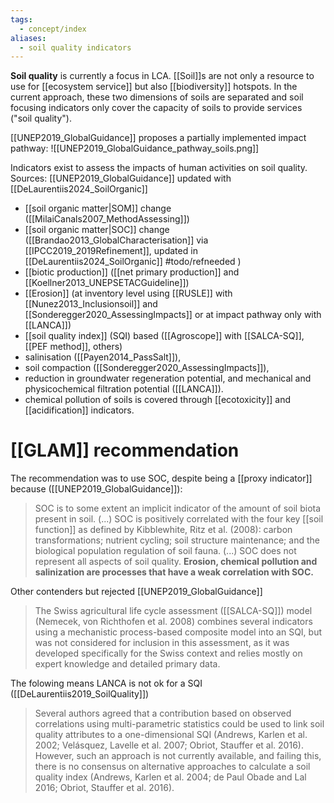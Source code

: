 ```yaml
---
tags:
  - concept/index
aliases:
  - soil quality indicators
---
```

**Soil quality** is currently a focus in LCA. [[Soil]]s are not only a resource to use for [[ecosystem service]] but also [[biodiversity]] hotspots. In the current approach, these two dimensions of soils are separated and soil focusing indicators only cover the capacity of soils to provide services ("soil quality").

[[UNEP2019_GlobalGuidance]] proposes a partially implemented impact pathway:
![[UNEP2019_GlobalGuidance_pathway_soils.png]]

Indicators exist to assess the impacts of human activities on soil quality. Sources: [[UNEP2019_GlobalGuidance]] updated with [[DeLaurentiis2024_SoilOrganic]]
- [[soil organic matter|SOM]] change ([[MilaiCanals2007_MethodAssessing]])
- [[soil organic matter|SOC]] change ([[Brandao2013_GlobalCharacterisation]] via [[IPCC2019_2019Refinement]], updated in [[DeLaurentiis2024_SoilOrganic]] #todo/refneeded )
- [[biotic production]] ([[net primary production]] and [[Koellner2013_UNEPSETACGuideline]])
- [[Erosion]] (at inventory level using [[RUSLE]] with [[Nunez2013_Inclusionsoil]] and [[Sonderegger2020_AssessingImpacts]] or at impact pathway only with [[LANCA]])
- [[soil quality index]] (SQI) based ([[Agroscope]] with [[SALCA-SQ]], [[PEF method]], others)
- salinisation ([[Payen2014_PassSalt]]), 
- soil compaction ([[Sonderegger2020_AssessingImpacts]]), 
- reduction in groundwater regeneration potential, and mechanical and physicochemical filtration potential ([[LANCA]]).
- chemical pollution of soils is covered through [[ecotoxicity]] and [[acidification]] indicators.

# [[GLAM]] recommendation
The recommendation was to use SOC, despite being a [[proxy indicator]] because ([[UNEP2019_GlobalGuidance]]):
> SOC is to some extent an implicit indicator of the amount of soil biota present in soil. (...) SOC is positively correlated with the four key [[soil function]] as defined by Kibblewhite, Ritz et al. (2008): carbon transformations; nutrient cycling; soil structure maintenance; and the biological population regulation of soil fauna. (...) SOC does not represent all aspects of soil quality. **Erosion, chemical pollution and salinization are processes that have a weak correlation with SOC.**

Other contenders but rejected [[UNEP2019_GlobalGuidance]]
> The Swiss agricultural life cycle assessment ([[SALCA-SQ]]) model (Nemecek, von Richthofen et al. 2008) combines several indicators using a mechanistic process-based composite model into an SQI, but was not considered for inclusion in this assessment, as it was developed specifically for the Swiss context and relies mostly on expert knowledge and detailed primary data.

The folowing means LANCA is not ok for a SQI ([[DeLaurentiis2019_SoilQuality]])
> Several authors agreed that a contribution based on observed correlations using multi-parametric statistics could be used to link soil quality attributes to a one-dimensional SQI (Andrews, Karlen et al. 2002; Velásquez, Lavelle et al. 2007; Obriot, Stauffer et al. 2016). However, such an approach is not currently available, and failing this, there is no consensus on alternative approaches to calculate a soil quality index (Andrews, Karlen et al. 2004; de Paul Obade and Lal 2016; Obriot, Stauffer et al. 2016).